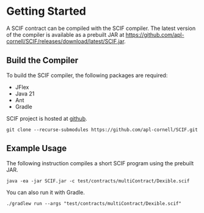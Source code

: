 # Getting Started

A SCIF contract can be compiled with the SCIF compiler. The latest version of the compiler is available as a prebuilt JAR at https://github.com/apl-cornell/SCIF/releases/download/latest/SCIF.jar.

## Build the Compiler

To build the SCIF compiler, the following packages are required:

* JFlex
* Java 21
* Ant
* Gradle

SCIF project is hosted at [github](https://github.com/apl-cornell/SCIF).

```shell
git clone --recurse-submodules https://github.com/apl-cornell/SCIF.git
```

## Example Usage

The following instruction compiles a short SCIF program using the prebuilt JAR.

```shell
java -ea -jar SCIF.jar -c test/contracts/multiContract/Dexible.scif
```

You can also run it with Gradle.
```shell
./gradlew run --args "test/contracts/multiContract/Dexible.scif"
```